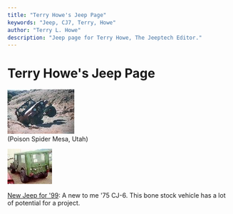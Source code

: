 ```yaml
---
title: "Terry Howe's Jeep Page"
keywords: "Jeep, CJ7, Terry, Howe"
author: "Terry L. Howe"
description: "Jeep page for Terry Howe, The Jeeptech Editor."
---
```

# Terry Howe's Jeep Page

![Poison Spider](../../img/terry/rand/mo980903_.jpg)   
(Poison Spider Mesa, Utah)   

![](../../img/terry/cj6/cj601_.jpg)

[New Jeep for '99](../../img/terry/cj6/): A new to me '75 CJ-6. This bone stock vehicle has a lot of potential for a project.